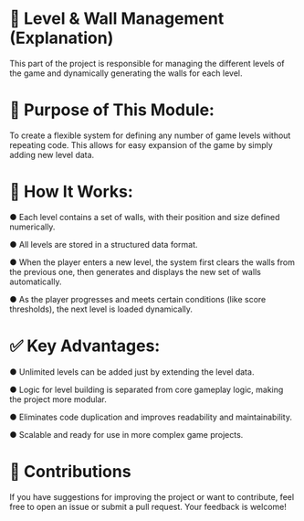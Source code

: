 # 🧱 Level & Wall Management (Explanation)

This part of the project is responsible for managing the different levels of the game and dynamically generating the walls for each level.

# 🎯 Purpose of This Module:

To create a flexible system for defining any number of game levels without repeating code. This allows for easy expansion of the game by simply adding new level data.

# 🧩 How It Works:

● Each level contains a set of walls, with their position and size defined numerically.

● All levels are stored in a structured data format.

● When the player enters a new level, the system first clears the walls from the previous one, then generates and displays the new set of walls automatically.

● As the player progresses and meets certain conditions (like score thresholds), the next level is loaded dynamically.

# ✅ Key Advantages:

● Unlimited levels can be added just by extending the level data.

● Logic for level building is separated from core gameplay logic, making the project more modular.

● Eliminates code duplication and improves readability and maintainability.

● Scalable and ready for use in more complex game projects.

# 🤝 Contributions
If you have suggestions for improving the project or want to contribute, feel free to open an issue or submit a pull request. Your feedback is welcome!
